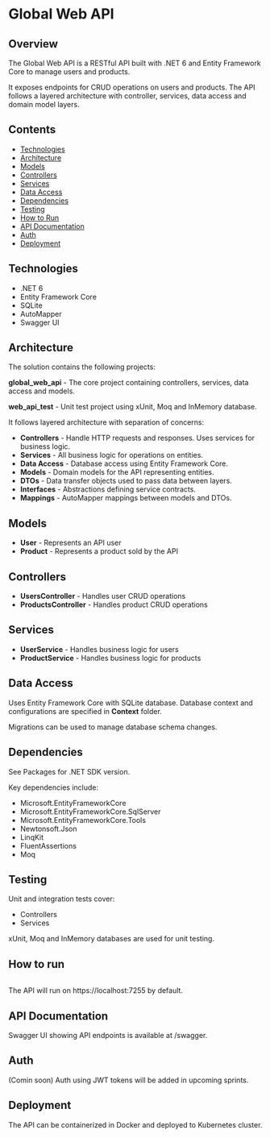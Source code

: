 # Global Web API

## Overview

The Global Web API is a RESTful API built with .NET 6 and Entity Framework Core to manage users and products. 

It exposes endpoints for CRUD operations on users and products. The API follows a layered architecture with controller, services, data access and domain model layers.

## Contents

- [Technologies](#technologies)
- [Architecture](#architecture)
- [Models](#models)
- [Controllers](#controllers)
- [Services](#services)  
- [Data Access](#data-access)
- [Dependencies](#dependencies) 
- [Testing](#testing)
- [How to Run](#how-to-run)
- [API Documentation](#api-documentation)
- [Auth](#auth) 
- [Deployment](#deployment)

## Technologies

- .NET 6
- Entity Framework Core 
- SQLite
- AutoMapper
- Swagger UI

## Architecture

The solution contains the following projects:

**global_web_api** - The core project containing controllers, services, data access and models.

**web_api_test** - Unit test project using xUnit, Moq and InMemory database.

It follows layered architecture with separation of concerns:

- **Controllers** - Handle HTTP requests and responses. Uses services for business logic.
- **Services** - All business logic for operations on entities.
- **Data Access** - Database access using Entity Framework Core.
- **Models** - Domain models for the API representing entities.
- **DTOs** - Data transfer objects used to pass data between layers.
- **Interfaces** - Abstractions defining service contracts.
- **Mappings** - AutoMapper mappings between models and DTOs.

## Models

- **User** - Represents an API user 
- **Product** - Represents a product sold by the API

## Controllers

- **UsersController** - Handles user CRUD operations
- **ProductsController** - Handles product CRUD operations

## Services

- **UserService** - Handles business logic for users
- **ProductService** - Handles business logic for products

## Data Access 

Uses Entity Framework Core with SQLite database. Database context and configurations are specified in **Context** folder.

Migrations can be used to manage database schema changes.

## Dependencies

See Packages for .NET SDK version.

Key dependencies include:

- Microsoft.EntityFrameworkCore
- Microsoft.EntityFrameworkCore.SqlServer
- Microsoft.EntityFrameworkCore.Tools
- Newtonsoft.Json
- LinqKit
- FluentAssertions
- Moq

## Testing

Unit and integration tests cover:

- Controllers
- Services

xUnit, Moq and InMemory databases are used for unit testing.

## How to run

```

```

The API will run on https://localhost:7255 by default.

## API Documentation

Swagger UI showing API endpoints is available at /swagger.

## Auth

(Comin soon) Auth using JWT tokens will be added in upcoming sprints.

## Deployment 

The API can be containerized in Docker and deployed to Kubernetes cluster.
